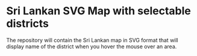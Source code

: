 # Sri Lankan SVG Map with selectable districts
The repository will contain the Sri Lankan map in SVG format that will display name of the district when you hover the mouse over an area.